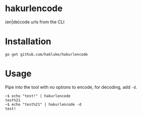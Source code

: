 # hakurlencode
(en|de)code urls from the CLI

# Installation

```
go get github.com/hakluke/hakurlencode
```

# Usage

Pipe into the tool with no options to encode, for decoding, add `-d`.

```
~$ echo "test!" | hakurlencode
test%21
~$ echo "test%21" | hakurlencode -d
test!
```
